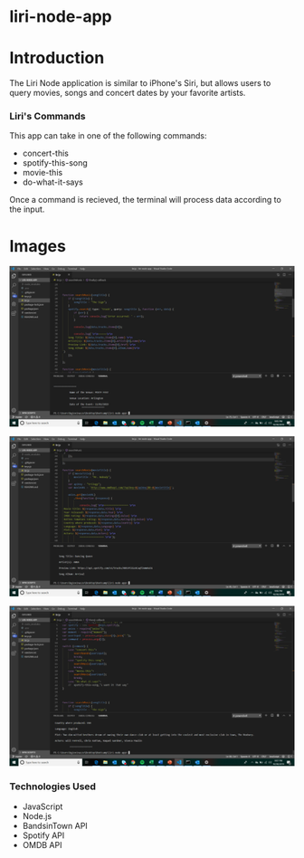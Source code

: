 # liri-node-app

# Introduction

The Liri Node application is similar to iPhone's Siri, but allows users to query movies, songs and concert dates by your favorite artists. 

### Liri's Commands

This app can take in one of the following commands:

- concert-this
- spotify-this-song
- movie-this
- do-what-it-says

Once a command is recieved, the terminal will process data according to the input. 

# Images
![Concert-Example](/Images/concert.png)

![Music-Example](/Images/music.png)

![Movie-Example](/Images/movies.png)

### Technologies Used

* JavaScript
* Node.js
* BandsinTown API
* Spotify API 
* OMDB API 
